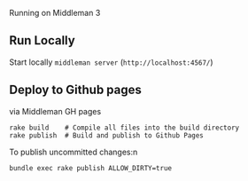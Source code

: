 Running on Middleman 3

## Run Locally
Start locally
`middleman server`
(`http://localhost:4567/`)


## Deploy to Github pages
via Middleman GH pages
```
rake build    # Compile all files into the build directory
rake publish  # Build and publish to Github Pages
```
To publish uncommitted changes:n
```
bundle exec rake publish ALLOW_DIRTY=true
```
